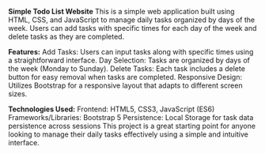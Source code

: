 **Simple Todo List Website**
This is a simple web application built using HTML, CSS, and JavaScript to manage daily tasks organized by days of the week. Users can add tasks with specific times for each day of the week and delete tasks as they are completed.

**Features:**
Add Tasks: Users can input tasks along with specific times using a straightforward interface.
Day Selection: Tasks are organized by days of the week (Monday to Sunday).
Delete Tasks: Each task includes a delete button for easy removal when tasks are completed.
Responsive Design: Utilizes Bootstrap for a responsive layout that adapts to different screen sizes.

**Technologies Used:**
Frontend: HTML5, CSS3, JavaScript (ES6)
Frameworks/Libraries: Bootstrap 5
Persistence: Local Storage for task data persistence across sessions
This project is a great starting point for anyone looking to manage their daily tasks effectively using a simple and intuitive interface.
